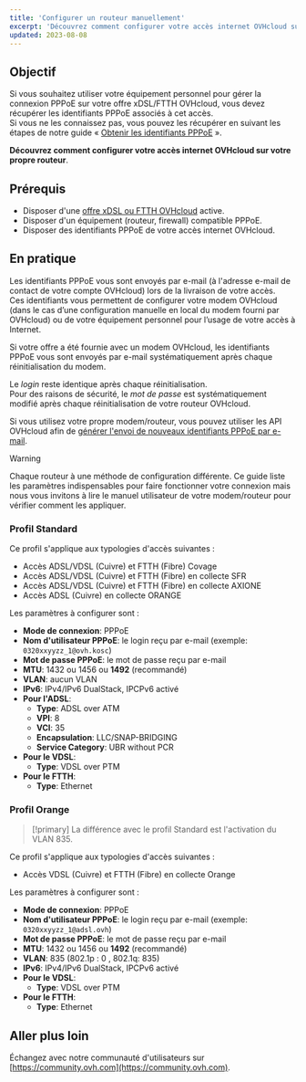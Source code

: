 ```yaml
---
title: 'Configurer un routeur manuellement'
excerpt: 'Découvrez comment configurer votre accès internet OVHcloud sur votre propre routeur'
updated: 2023-08-08
---
```


## Objectif

Si vous souhaitez utiliser votre équipement personnel pour gérer la connexion PPPoE sur votre offre xDSL/FTTH OVHcloud, vous devez récupérer les identifiants PPPoE associés à cet accès.<br>
Si vous ne les connaissez pas, vous pouvez les récupérer en suivant les étapes de notre guide « [Obtenir les identifiants PPPoE](/pages/telecom/xdsl/obtenir_id_ppp) ».

**Découvrez comment configurer votre accès internet OVHcloud sur votre propre routeur**.

## Prérequis

- Disposer d'une [offre xDSL ou FTTH OVHcloud](https://www.ovhtelecom.fr/offre-internet/) active.
- Disposer d'un équipement (routeur, firewall) compatible PPPoE.
- Disposer des identifiants PPPoE de votre accès internet OVHcloud.

## En pratique

Les identifiants PPPoE vous sont envoyés par e-mail (à l'adresse e-mail de contact de votre compte OVHcloud) lors de la livraison de votre accès.<br>
Ces identifiants vous permettent de configurer votre modem OVHcloud (dans le cas d’une configuration manuelle en local du modem fourni par OVHcloud) ou de votre équipement personnel pour l’usage de votre accès à Internet.

Si votre offre a été fournie avec un modem OVHcloud, les identifiants PPPoE vous sont envoyés par e-mail systématiquement après chaque réinitialisation du modem.

Le *login* reste identique après chaque réinitialisation.<br>
Pour des raisons de sécurité, le *mot de passe* est systématiquement modifié après chaque réinitialisation de votre routeur OVHcloud.

Si vous utilisez votre propre modem/routeur, vous pouvez utiliser les API OVHcloud afin de [générer l'envoi de nouveaux identifiants PPPoE par e-mail](/pages/telecom/xdsl/obtenir_id_ppp).

> [!warning]
>
> Chaque routeur à une méthode de configuration différente.
> Ce guide liste les paramètres indispensables pour faire fonctionner votre connexion mais nous vous invitons à lire le manuel utilisateur de votre modem/routeur pour vérifier comment les appliquer.
>

### Profil Standard

Ce profil s'applique aux typologies d'accès suivantes :

- Accès ADSL/VDSL (Cuivre) et FTTH (Fibre) Covage
- Accès ADSL/VDSL (Cuivre) et FTTH (Fibre) en collecte SFR
- Accès ADSL/VDSL (Cuivre) et FTTH (Fibre) en collecte AXIONE
- Accès ADSL (Cuivre) en collecte ORANGE

Les paramètres à configurer sont :

- **Mode de connexion**: PPPoE
- **Nom d'utilisateur PPPoE**: le login reçu par e-mail (exemple: `0320xxyyzz_1@ovh.kosc`)
- **Mot de passe PPPoE**: le mot de passe reçu par e-mail
- **MTU**: 1432 ou 1456 ou **1492** (recommandé)
- **VLAN**: aucun VLAN
- **IPv6**: IPv4/IPv6 DualStack, IPCPv6 activé
- **Pour l'ADSL**:
    - **Type**: ADSL over ATM
    - **VPI**: 8
    - **VCI**: 35
    - **Encapsulation**: LLC/SNAP-BRIDGING
    - **Service Category**: UBR without PCR
- **Pour le VDSL**:
    - **Type**: VDSL over PTM
- **Pour le FTTH**:
    - **Type**: Ethernet

### Profil Orange

> [!primary]
> La différence avec le profil Standard est l'activation du VLAN 835.
>

Ce profil s'applique aux typologies d'accès suivantes :

- Accès VDSL (Cuivre) et FTTH (Fibre) en collecte Orange

Les paramètres à configurer sont :

- **Mode de connexion**: PPPoE
- **Nom d'utilisateur PPPoE**: le login reçu par e-mail (exemple: `0320xxyyzz_1@adsl.ovh`)
- **Mot de passe PPPoE**: le mot de passe reçu par e-mail
- **MTU**: 1432 ou 1456 ou **1492** (recommandé)
- **VLAN**: 835 (802.1p : 0 , 802.1q: 835)
- **IPv6**: IPv4/IPv6 DualStack, IPCPv6 activé
- **Pour le VDSL**:
    - **Type**: VDSL over PTM
- **Pour le FTTH**:
    - **Type**: Ethernet

## Aller plus loin

Échangez avec notre communauté d'utilisateurs sur [https://community.ovh.com](https://community.ovh.com).
